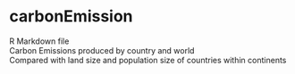 # carbonEmission
R Markdown file\
Carbon Emissions produced by country and world\
Compared with land size and population size of countries within continents
